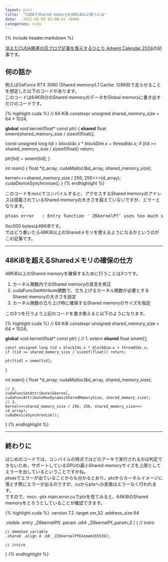 ```yaml
---
layout: post
title:  "CUDAでShared memoryを48KiB以上使うには"
date:   2021-02-03 01:08:41 +0900
categories: cuda
---
```


{% include header.markdown %}

<a href="https://adventar.org/calendars/10896">消えたCUDA関連の旧ブログ記事を復元するひとり Advent Calendar 2024</a>の記事です。

<h2 id="a">何の話か</h2>
<p>
例えばGeForce RTX 3080 (Shared memory/L1 Cache: 128KB)で走らせることを想定した以下のコードがあります。<br>
このコードは64KiB分のShared memoryのデータをGlobal memoryに書き出すだけのコードです。
</p>
{% highlight cuda %}
// 64 KiB
constexpr unsigned shared_memory_size = 64 * 1024;

__global__ void kernel(float* const ptr) {
  __shared__ float smem[shared_memory_size / sizeof(float)];

  const unsigned long tid = blockIdx.x * blockDim.x + threadIdx.x;
  if (tid >= shared_memory_size / sizeof(float)) return;

  ptr[tid] = smem[tid];
}

int main() {
  float *d_array;
  cudaMalloc(&d_array, shared_memory_size);

  kernel<<<shared_memory_size / 256, 256>>>(d_array);
  cudaDeviceSynchronize();
}
{% endhighlight %}
<p>
このコードをnvccでコンパイルすると、アクセスするShared memoryのアドレスは搭載されているShared memoryの大きさを超えていないですが、エラーとなります。
</p>
<pre class="code-line">
ptxas error   : Entry function '_Z6kernelPf' uses too much shared data (0x10000 bytes, 0xc000 max)
</pre>
<p>
<span class="code-range">0xc000 bytes</span>は48KiBです。<br>
ではどう書いたら48KiB以上のSharedメモリを使えるようになるかというのがこの記事です。
</p>
<hr>
<h2 id="b">48KiBを超えるSharedメモリの確保の仕方</h2>
<p>
48KiB以上のShared memoryを確保するために行うことは3つです。
</p>
<ol>
  <li>カーネル関数内でのShared memoryの宣言を修正</li>
  <li><span class="code-range">cudaFuncSetAttribute</span>関数で、立ち上げるカーネル関数が必要とするShared memoryの大きさを設定</li>
  <li>カーネル関数の立ち上げ時に確保するShared memoryのサイズを指定</li>
</ol>
<p>
この3つを行うよう上記のコードを書き換えると以下のようになります。
</p>

{% highlight cuda %}
// 64 KiB
constexpr unsigned shared_memory_size = 64 * 1024;

__global__ void kernel(float* const ptr) {
	// 1.
	extern __shared__ float smem[];

	const unsigned long tid = blockIdx.x * blockDim.x + threadIdx.x;
	if (tid >= shared_memory_size / sizeof(float)) return;

	ptr[tid] = smem[tid];
}

int main() {
	float *d_array;
	cudaMalloc(&d_array, shared_memory_size);

	// 2.
	cudaFuncSetAttribute(&kernel, cudaFuncAttributeMaxDynamicSharedMemorySize, shared_memory_size);
	// 3.
	kernel<<<shared_memory_size / 256, 256, shared_memory_size>>>(d_array);
	cudaDeviceSynchronize();
}
{% endhighlight %}

<hr>
<h2 id="c">終わりに</h2>
<p>
はじめのコードでは、コンパイルの時点ではどのアーキで実行されるかは判定できないため、サポートしているGPUの最小Shared memoryサイズを上限としてエラーを出しているということですかね。<br>
ptxasでエラーが出ていることからも分かるとおり、ptxからカーネルイメージに落とす際にエラーが出るのですが、cuからptxへの変換はエラーなく行われます。<br>
ですので、<span class="code-range">nvcc -ptx main.error.cu</span>でptxを見てみると、64KiBのShared memoryをとろうとしていることが確認できます。

{% highlight cuda %}
.version 7.2
.target sm_52
.address_size 64

.visible .entry _Z6kernelPf(
    .param .u64 _Z6kernelPf_param_0
)
{
    // iroiro

    // demoted variable
    .shared .align 4 .b8 _ZZ6kernelPfE4smem[65536];

    // iroiro

}
{% endhighlight %}

</p>

